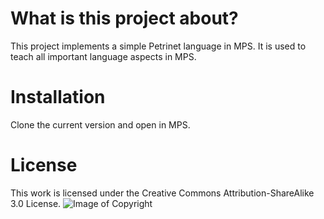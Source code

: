 # What is this project about?
This project implements a simple Petrinet language in MPS. It is used to teach all important language aspects in MPS.

# Installation
Clone the current version and open in MPS.

# License
This work is licensed under the Creative Commons Attribution-ShareAlike 3.0 License.
![Image of Copyright](http://ccl.northwestern.edu/images/creativecommons/bysa.png)
